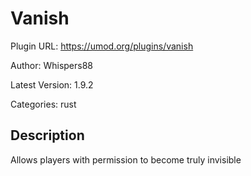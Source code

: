 # Vanish

Plugin URL: https://umod.org/plugins/vanish

Author: Whispers88

Latest Version: 1.9.2

Categories: rust

## Description

Allows players with permission to become truly invisible
